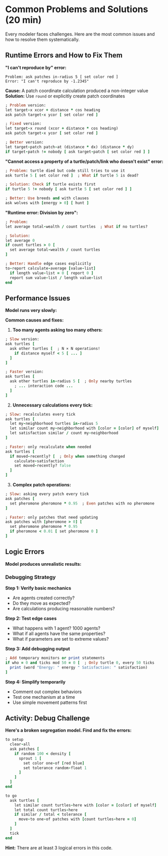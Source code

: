 # Common Problems and Solutions (20 min)

Every modeler faces challenges. Here are the most common issues and how to resolve them systematically.

## Runtime Errors and How to Fix Them

**"I can't reproduce by" error:**

```
Problem: ask patches in-radius 5 [ set color red ]
Error: "I can't reproduce by -1.2345"
```

**Cause:** A patch coordinate calculation produced a non-integer value
**Solution:** Use `round` or explicitly create patch coordinates

```ruby
; Problem version:
let target-x xcor + distance * cos heading
ask patch target-x ycor [ set color red ]

; Fixed version:
let target-x round (xcor + distance * cos heading)
ask patch target-x ycor [ set color red ]

; Better version:
let target-patch patch-at (distance * dx) (distance * dy)
if target-patch != nobody [ ask target-patch [ set color red ] ]
```

**"Cannot access a property of a turtle/patch/link who doesn't exist" error:**

```ruby
; Problem: turtle died but code still tries to use it
ask turtle 5 [ set color red ]  ; What if turtle 5 is dead?

; Solution: Check if turtle exists first  
if turtle 5 != nobody [ ask turtle 5 [ set color red ] ]

; Better: Use breeds and with clauses
ask wolves with [energy > 0] [ hunt ]
```

**"Runtime error: Division by zero":**

```ruby
; Problem:
let average total-wealth / count turtles  ; What if no turtles?

; Solution:
let average 0
if count turtles > 0 [ 
  set average total-wealth / count turtles 
]

; Better: Handle edge cases explicitly
to-report calculate-average [value-list]
  if length value-list = 0 [ report 0 ]
  report sum value-list / length value-list
end
```

## Performance Issues

**Model runs very slowly:**

**Common causes and fixes:**

1. **Too many agents asking too many others:**

```ruby
; Slow version:
ask turtles [
  ask other turtles [  ; N × N operations!
    if distance myself < 5 [ ... ]
  ]
]

; Faster version:
ask turtles [
  ask other turtles in-radius 5 [  ; Only nearby turtles
    ; ... interaction code ...
  ]
]
```

2. **Unnecessary calculations every tick:**

```ruby
; Slow: recalculates every tick
ask turtles [
  let my-neighborhood turtles in-radius 5
  let similar count my-neighborhood with [color = [color] of myself]
  let satisfaction similar / count my-neighborhood
]

; Faster: only recalculate when needed
ask turtles [
  if moved-recently? [  ; Only when something changed
    calculate-satisfaction
    set moved-recently? false
  ]
]
```

3. **Complex patch operations:**

```ruby
; Slow: asking every patch every tick
ask patches [
  set pheromone pheromone * 0.95  ; Even patches with no pheromone
]

; Faster: only patches that need updating
ask patches with [pheromone > 0] [
  set pheromone pheromone * 0.95
  if pheromone < 0.01 [ set pheromone 0 ]
]
```

## Logic Errors

**Model produces unrealistic results:**

### Debugging Strategy

**Step 1: Verify basic mechanics**

- Are agents created correctly?
- Do they move as expected?
- Are calculations producing reasonable numbers?

**Step 2: Test edge cases**

- What happens with 1 agent? 1000 agents?
- What if all agents have the same properties?
- What if parameters are set to extreme values?

**Step 3: Add debugging output**

```ruby
; Add temporary monitors or print statements
if who = 0 and ticks mod 50 = 0 [  ; Only turtle 0, every 50 ticks
  print (word "Energy: " energy " Satisfaction: " satisfaction)
]
```

**Step 4: Simplify temporarily**

- Comment out complex behaviors
- Test one mechanism at a time
- Use simple movement patterns first

## Activity: Debug Challenge

**Here's a broken segregation model. Find and fix the errors:**

```ruby
to setup
  clear-all
  ask patches [
    if random 100 < density [
      sprout 1 [
        set color one-of [red blue]
        set tolerance random-float 1
      ]
    ]
  ]
end

to go
  ask turtles [
    let similar count turtles-here with [color = [color] of myself]
    let total count turtles-here
    if similar / total < tolerance [
      move-to one-of patches with [count turtles-here = 0]
    ]
  ]
  tick
end
```

**Hint:** There are at least 3 logical errors in this code.